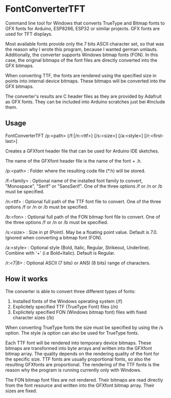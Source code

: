 # FontConverterTFT
Command line tool for Windows that converts TrueType and Bitmap fonts to GFX fonts for Arduino, ESP8266, ESP32 or similar projects. GFX fonts are used for TFT displays.

Most available fonts provide only the 7 bits ASCII character set, so that was the reason why I wrote this program, because I wanted german umlauts. Additionally, the converter supports Windows bitmap fonts (FON). In this case, the original bitmaps of the font files are directly converted into the GFX bitmaps.

When converting TTF, the fonts are rendered using the specified size in points into internal device bitmaps. These bitmaps will be converted into the GFX bitmaps.

The converter's results are C header files as they are provided by Adafruit as GFX fonts. They can be included into Arduino scratches just bei #include them.

## Usage

FontConverterTFT /p:\<path\> {/f:<family>|/n:\<ttf\>} [/s:\<size\>] [/a:\<style\>] [/r:\<first-last\>]

Creates a GFXfont header file that can be used for Arduino IDE sketches.

The name of the GFXfont header file is the name of the font + .h.

/p:\<path\>        : Folder where the resulting code file (*.h) will be stored.

/f:\<family\>      : Optional name of the installed font family to convert, "Monospace", "Serif" or "SansSerif". One of the three options /f or /n or /b must be specified.

/n:\<ttf\>         : Optional full path of the TTF font file to convert. One of the three options /f or /n or /b must be specified.

/b:\<fon\>         : Optional full path of the FON bitmap font file to convert. One of the three options /f or /n or /b must be specified.

/s:\<size\>        : Size in pt (Point). May be a floating point value. Default is 7.0. Ignored when converting a bitmap font (FON).

/a:\<style\>       : Optional style (Bold, Italic, Regular, Strikeout, Underline). Combine with '+' (i.e Bold+Italic). Default is Regular.

/r:\<7|8\>         : Optional ASCII (7 bits) or ANSI (8 bits) range of characters.

## How it works
The converter is able to convert three different types of fonts:
1. Installed fonts of the Windows operating system (/f)
2. Explicitely specified TTF (TrueType Font) files (/n)
3. Explicitely specified FON (Windows bitmap font) files with fixed character sizes (/b)

When converting TrueType fonts the size must be specified by using the /s option. The style /a option can also be used for TrueType fonts.

Each TTF font will be rendered into temporary device bitmaps. These bitmaps are transformed into byte arrays and written into the GFXfont bitmap array. The quality depends on the rendering quality of the font for the specific size. TTF fonts are usually proportional fonts, so also the resulting GFXfonts are proportional. The rendering of the TTF fonts is the reason why the program is running currently only with Windows.

The FON bitmap font files are not rendered. Their bitmaps are read directly from the font resource and written into the GFXfont bitmap array. Their sizes are fixed.
